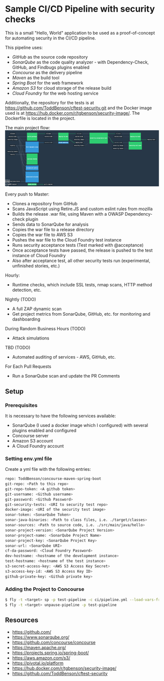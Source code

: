 # Sample CI/CD Pipeline with security checks

This is a small "Hello, World" application to be used as a proof-of-concept for automating security in the CI/CD 
pipeline. 

This pipeline uses:
* _GitHub_ as the source code repository
* _SonarQube_ as the code quality analyzer - with Dependency-Check, GitHub, and Findbugs plugins enabled
* _Concourse_ as the delivery pipeline
* _Maven_ as the build tool
* _Spring Boot_ for the web framework
* _Amazon S3_ for cloud storage of the release build
* _Cloud Foundry_ for the web hosting service


 

Additionally, the repository for the tests is at https://github.com/ToddBenson/cftest-security.git and the Docker image used 
 is at https://hub.docker.com/r/tgbenson/security-image/. The Dockerfile is located in the project.


The main project flow:
![alt text](https://github.com/ToddBenson/concourse-maven-spring-boot/blob/master/screenshot.png "Example Pipeline")

Every push to Master:

* Clones a repository from GitHub
* Scans JavaScript using Retire.JS and custom eslint rules from mozilla
* Builds the release .war file, using Maven with a OWASP Dependency-check plugin
* Sends data to SonarQube for analysis
* Copies the war file to a release directory
* Copies the war file to AWS S3
* Pushes the war file to the Cloud Foundry test instance
* Runs security acceptance tests (Test marked with @acceptance)
* Once acceptance tests have passed, the release is pushed to the test instance of Cloud Foundry
* Also after acceptance test, all other security tests run (experimental, unfinished stories, etc.)



Hourly:

* Runtime checks, which include SSL tests, nmap scans, HTTP method detection, etc.


Nightly (TODO)

* A full ZAP dynamic scan
* Get project metrics from SonarQube, GitHub, etc. for monitoring and dashboarding


During Random Business Hours (TODO)

* Attack simulations


TBD (TODO)

* Automated auditing of services - AWS, GitHub, etc.


For Each Pull Requests


* Run a SonarQube scan and update the PR Comments


## Setup


### Prerequisites
It is necessary to have the following services available:
* SonarQube (I used a docker image which I configured) with several plugins enabled and configured
* Concourse server
* Amazon S3 account
* A Cloud Foundry account

### Setting env.yml file
Create a yml file with the following entries:

```bash
repo: ToddBenson/concourse-maven-spring-boot
git-repo: <Path to this repo>
git-repo-token: <A github token>
git-username: <Github username>
git-password: <Github Password>
git-security-tests: <URI to security test repo>
docker-image: <URI of the security test image>
sonar-token: <SonarQube Token>
sonar-java-binaries: <Path to class files, i.e. ./target/classes>
sonar-sources: <Path to source code, i.e. ./src/main/java/hello>
sonar-project-version: <SonarQube Project Version>
sonar-project-name: <SonarQube Project Name>
sonar-project-key: <SonarQube Project Key>
sonar-url: <SonarQube URI>
cf-da-password: <Cloud Foundry Password>
dev-hostname: <hostname of the development instance>
test-hostname: <hostname of the test instance>
s3-secret-access-key: <AWS S3 Access Key Secret>
s3-access-key-id: <AWS S3 Access Key ID>
github-private-key: <Github private key>
```


### Adding the Project to Concourse

```bash
$ fly -t <target> sp -p test-pipeline -c ci/pipeline.yml --load-vars-from <PATH to environment/credentials file>
$ fly -t <target> unpause-pipeline -p test-pipeline
```

## Resources

- <https://github.com/>
- <https://www.sonarqube.org/>
- <https://github.com/concourse/concourse>
- <https://maven.apache.org/>
- <https://projects.spring.io/spring-boot/>
- <https://aws.amazon.com/s3/>
- <https://pivotal.io/platform>
- <https://hub.docker.com/r/tgbenson/security-image/>
- <https://github.com/ToddBenson/cftest-security>




